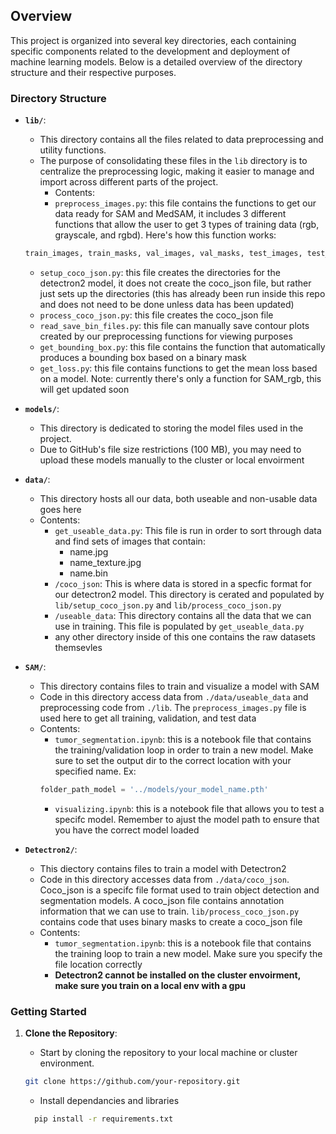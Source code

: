 ## Overview

This project is organized into several key directories, each containing specific components related to the development and deployment of machine learning models. Below is a detailed overview of the directory structure and their respective purposes.

### Directory Structure

- **`lib/`**: 
     - This directory contains all the files related to data preprocessing and utility functions.
     - The purpose of consolidating these files in the `lib` directory is to centralize the preprocessing logic, making it easier to manage and import across different parts of the project.
          - Contents: 
          - ``preprocess_images.py``: this file contains the functions to get our data ready for SAM and MedSAM, it includes 3 different functions that allow the user to get 3 types of training data (rgb, grayscale, and rgbd). Here's how this function works: 
     ```py
     train_images, train_masks, val_images, val_masks, test_images, test_masks = preprocess_rgb('path/to/data', percent_train, percent_val, percent_test)
     ```
     - ``setup_coco_json.py``: this file creates the directories for the detectron2 model, it does not create the coco_json file, but rather just sets up the directories (this has already been run inside this repo and does not need to be done unless data has been updated)
     - ``process_coco_json.py``: this file creates the coco_json file 
     - ``read_save_bin_files.py``: this file can manually save contour plots created by our preprocessing functions for viewing purposes
     - ``get_bounding_box.py``: this file contains the function that automatically produces a bounding box based on a binary mask
     - ``get_loss.py``: this file contains functions to get the mean loss based on a model. Note: currently there's only a function for SAM_rgb, this will get updated soon

- **`models/`**:
     - This directory is dedicated to storing the model files used in the project.
     - Due to GitHub's file size restrictions (100 MB), you may need to upload these models manually to the cluster or local envoirment

- **`data/`**: 
     - This directory hosts all our data, both useable and non-usable data goes here 
     - Contents:
          - ``get_useable_data.py``: This file is run in order to sort through data and find sets of images that contain:
               - name.jpg
               - name_texture.jpg
               - name.bin 
          - ``/coco_json``: This is where data is stored in a specfic format for our detectron2 model. This directory is cerated and populated by ``lib/setup_coco_json.py`` and ``lib/process_coco_json.py``
          - ``/useable_data``: This directory contains all the data that we can use in training. This file is populated by ``get_useable_data.py``
          - any other directory inside of this one contains the raw datasets themsevles 


- **`SAM/`**:
     - This directory contains files to train and visualize a model with SAM
     - Code in this directory access data from ``./data/useable_data`` and preprocessing code from ``./lib``. The ``preprocess_images.py`` file is used here to get all training, validation, and test data 
     - Contents: 
          - ``tumor_segmentation.ipynb``: this is a notebook file that contains the training/validation loop in order to train a new model. Make sure to set the output dir to the correct location with your specified name. Ex: 
          ```py
          folder_path_model = '../models/your_model_name.pth'
          ```
          - ``visualizing.ipynb``: this is a notebook file that allows you to test a specifc model. Remember to ajust the model path to ensure that you have the correct model loaded

- **`Detectron2/`**:
     - This diectory contains files to train a model with Detectron2 
     - Code in this directory accesses data from ``./data/coco_json``. Coco_json is a specifc file format used to train object detection and segmentation models. A coco_json file contains annotation information that we can use to train. ``lib/process_coco_json.py`` contains code that uses binary masks to create a coco_json file
     - Contents: 
          - ``tumor_segmentation.ipynb``: this is a notebook file that contains the training loop to train a new model. Make sure you specify the file location correctly 
          - **Detectron2 cannot be installed on the cluster envoirment, make sure you train on a local env with a gpu**

### Getting Started

1. **Clone the Repository**:
   - Start by cloning the repository to your local machine or cluster environment.

   ```bash
   git clone https://github.com/your-repository.git
   ```

   - Install dependancies and libraries 

   ```bash 
     pip install -r requirements.txt
   ```

